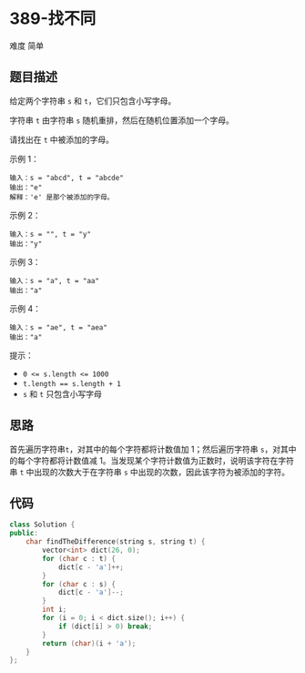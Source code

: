 # 389-找不同

难度 简单



## 题目描述

给定两个字符串 `s` 和 `t`，它们只包含小写字母。

字符串 `t` 由字符串 `s` 随机重排，然后在随机位置添加一个字母。

请找出在 `t` 中被添加的字母。

示例 1：
```
输入：s = "abcd", t = "abcde"
输出："e"
解释：'e' 是那个被添加的字母。
```
示例 2：
```
输入：s = "", t = "y"
输出："y"
```
示例 3：
```
输入：s = "a", t = "aa"
输出："a"
```
示例 4：
```
输入：s = "ae", t = "aea"
输出："a"
```

提示：

- `0 <= s.length <= 1000`
- `t.length == s.length + 1`
- `s` 和 `t` 只包含小写字母



## 思路

首先遍历字符串`t`，对其中的每个字符都将计数值加 1；然后遍历字符串 `s`，对其中的每个字符都将计数值减 1。当发现某个字符计数值为正数时，说明该字符在字符串 `t` 中出现的次数大于在字符串 `s` 中出现的次数，因此该字符为被添加的字符。



## 代码

```c++
class Solution {
public:
    char findTheDifference(string s, string t) {
        vector<int> dict(26, 0);
        for (char c : t) {
            dict[c - 'a']++;
        }
        for (char c : s) {
            dict[c - 'a']--;
        }
        int i;
        for (i = 0; i < dict.size(); i++) {
            if (dict[i] > 0) break;
        }
        return (char)(i + 'a');
    }
};
```

